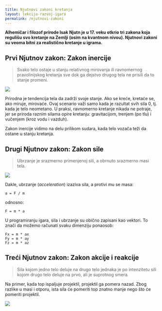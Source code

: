 ```yaml
---
title: Njutnovi zakoni kretanja
layout: lekcija-razvoj-igara
permalink: /njutnovi-zakoni
---
```


**Alhemičar i filozof prirode Isak Njutn je u 17. veku otkrio tri zakona koja regulišu svo kretanje na Zemlji (osim na kvantnom nivou). Njutnovi zakoni su veoma bitni za realistično kretanje u igrama.**

## Prvi Njutnov zakon: Zakon inercije

> Svako telo ostaje u stanju relativnog mirovanja ili ravnomernog pravolinijskog kretanja sve dok ga dejstvo drugog tela ne prisili da to stanje promeni.

![](/images/koncepti/sile/zakon-inercije.gif)

Prirodna je tendencija tela da zadrži svoje stanje. Ako se kreće, kretaće se, ako miruje, mirovaće. Ovaj scenario važi samo kada je razultat svih sila 0, tj. kada je telo neometano. U praksi, ravnomerno kretanje nikada ne potraje, jer se priroda raznim silama opire kretanju: gravitacijom, trenjem (po tlu) i vučenjem (kroz vodu i vazduh).

Zakon inercije vidimo na delu prilikom sudara, kada telo vozača teži da ostane u stanju kretanja.

## Drugi Njutnov zakon: Zakon sile

> Ubrzanje je srazmerno primenjenoj sili, a obrnuto srazmerno masi tela.

![](/images/koncepti/sile/zakon-sile.png)

Dakle, ubrzanje (*acceleration*) izaziva sila, a protivi mu se masa:

```
a = F / m
```
odnosno:
```
F = m * a
```

U programiranju igara, sila i ubrzanje su obično zapisani kao vektori. To znači da možemo računati svaku dimenziju ponaosob:
```
Fx = m * ax
Fy = m * ay
Fz = m * az
```

## Treći Njutnov zakon: Zakon akcije i reakcije

> Sila kojom jedno telo deluje na drugo telo jednaka je po intenzitetu sili kojom drugo telo deluje na prvo, ali je suprotnog smera.

Na primer, kada top ispaljuje projektil, projektil ga pomera nazad. Zbog razlike u masi i otporu, ista sila će pomeriti top znatno manje nego što će pomeriti projektil.

![](/images/koncepti/sile/top.gif)
